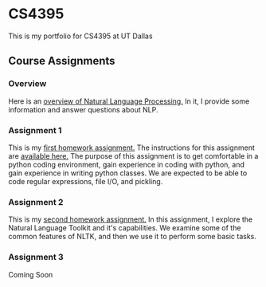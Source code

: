 # CS4395
This is my portfolio for CS4395 at UT Dallas

## Course Assignments
### Overview
Here is an [overview of Natural Language Processing.](Overview/Overview_of_NLP.pdf) In it, I provide some information and answer questions about NLP.

### Assignment 1
This is my [first homework assignment.](https://github.com/BrendenHealey/CS4395/tree/main/Homework1) The instructions for this assignment are [available here.](Assignment1/HW1_Instructions.pdf) The purpose of this assignment is to get comfortable in a python coding environment, gain experience in coding with python, and gain experience in writing python classes. We are expected to be able to code regular expressions, file I/O, and pickling.

### Assignment 2
This is my [second homework assignment.](Assignment2/ExploringNLTK.pdf) In this assignment, I explore the Natural Language Toolkit and it's capabilities. We examine some of the common features of NLTK, and then we use it to perform some basic tasks.

### Assignment 3
Coming Soon
